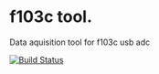 # f103c tool.

Data aquisition tool for f103c usb adc

[![Build Status](https://travis-ci.org/jaryn/f103c.svg?branch=master)](https://travis-ci.org/jaryn/f103c)

